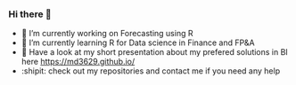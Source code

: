 ### Hi there 👋


- 🔭 I’m currently working on Forecasting using R
- 🌱 I’m currently learning R for Data science in Finance and FP&A
- 👯 Have a look at my short presentation about my prefered solutions in BI here https://md3629.github.io/
- :shipit: check out my repositories and contact me if you need any help


